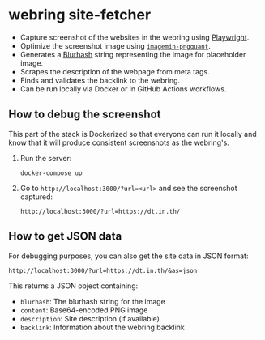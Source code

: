 # webring site-fetcher

- Capture screenshot of the websites in the webring using [Playwright](https://playwright.dev).
- Optimize the screenshot image using [`imagemin-pngquant`](https://www.npmjs.com/package/imagemin-pngquant).
- Generates a [Blurhash](https://blurha.sh) string representing the image for placeholder image.
- Scrapes the description of the webpage from meta tags.
- Finds and validates the backlink to the webring.
- Can be run locally via Docker or in GitHub Actions workflows.

## How to debug the screenshot

This part of the stack is Dockerized so that everyone can run it locally and know that it will produce consistent screenshots as the webring's.

1. Run the server:

   ```
   docker-compose up
   ```

2. Go to `http://localhost:3000/?url=<url>` and see the screenshot captured:

   ```
   http://localhost:3000/?url=https://dt.in.th/
   ```

## How to get JSON data

For debugging purposes, you can also get the site data in JSON format:

```
http://localhost:3000/?url=https://dt.in.th/&as=json
```

This returns a JSON object containing:
- `blurhash`: The blurhash string for the image
- `content`: Base64-encoded PNG image
- `description`: Site description (if available)
- `backlink`: Information about the webring backlink